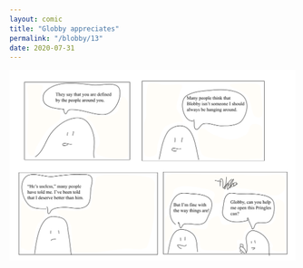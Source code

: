 ```yaml
---
layout: comic
title: "Globby appreciates"
permalink: "/blobby/13"
date: 2020-07-31
---
```

<img src="/comicsimages/07-31-20-Globby-appreciates.svg"/>